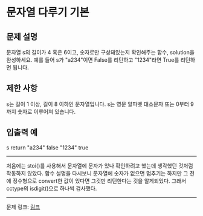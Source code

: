 # 문자열 다루기 기본
## 문제 설명

문자열 s의 길이가 4 혹은 6이고, 숫자로만 구성돼있는지 확인해주는 함수, solution을 완성하세요. 예를 들어 s가 "a234"이면 False를 리턴하고 "1234"라면 True를 리턴하면 됩니다.
## 제한 사항
s는 길이 1 이상, 길이 8 이하인 문자열입니다.
s는 영문 알파벳 대소문자 또는 0부터 9까지 숫자로 이루어져 있습니다.
## 입출력 예
s	return
"a234"	false
"1234"	true

***

처음에는 stoi()를 사용해서 문자열에 문자가 있나 확인하려고 했는데 생각했던 것처럼 작동하지 않았다. 함수 설명을 다시보니 문자열에 숫자가 없으면 멈추기는 하지만 그 전에 정수형으로 convert한 값이 있다면 그것만 리턴한다는 것을 알게되었다.
그래서 cctype의 isdigit()으로 하나씩 검사했다.

***
문제 링크: [링크](https://school.programmers.co.kr/learn/courses/30/lessons/12918#)